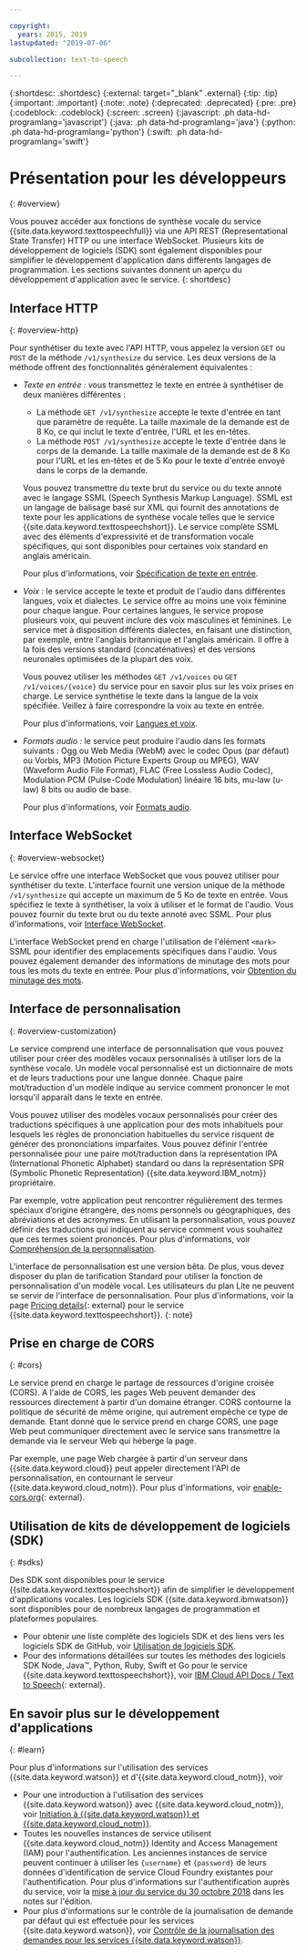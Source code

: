 ```yaml
---

copyright:
  years: 2015, 2019
lastupdated: "2019-07-06"

subcollection: text-to-speech

---
```


{:shortdesc: .shortdesc}
{:external: target="_blank" .external}
{:tip: .tip}
{:important: .important}
{:note: .note}
{:deprecated: .deprecated}
{:pre: .pre}
{:codeblock: .codeblock}
{:screen: .screen}
{:javascript: .ph data-hd-programlang='javascript'}
{:java: .ph data-hd-programlang='java'}
{:python: .ph data-hd-programlang='python'}
{:swift: .ph data-hd-programlang='swift'}

# Présentation pour les développeurs
{: #overview}

Vous pouvez accéder aux fonctions de synthèse vocale du service {{site.data.keyword.texttospeechfull}} via une API REST (Representational State Transfer) HTTP ou une interface WebSocket. Plusieurs kits de développement de logiciels (SDK) sont également disponibles pour simplifier le développement d'application dans différents langages de programmation. Les sections suivantes donnent un aperçu du développement d'application avec le service.
{: shortdesc}

## Interface HTTP
{: #overview-http}

Pour synthétiser du texte avec l'API HTTP, vous appelez la version `GET` ou `POST` de la méthode `/v1/synthesize` du service. Les deux versions de la méthode offrent des fonctionnalités généralement équivalentes :

-   *Texte en entrée :* vous transmettez le texte en entrée à synthétiser de deux manières différentes :
    -   La méthode `GET /v1/synthesize` accepte le texte d'entrée en tant que paramètre de requête. La taille maximale de la demande est de 8 Ko, ce qui inclut le texte d'entrée, l'URL et les en-têtes.
    -   La méthode `POST /v1/synthesize` accepte le texte d'entrée dans le corps de la demande. La taille maximale de la demande est de 8 Ko pour l'URL et les en-têtes et de 5 Ko pour le texte d'entrée envoyé dans le corps de la demande.

    Vous pouvez transmettre du texte brut du service ou du texte annoté avec le langage SSML (Speech Synthesis Markup Language). SSML est un langage de balisage basé sur XML qui fournit des annotations de texte pour les applications de synthèse vocale telles que le service {{site.data.keyword.texttospeechshort}}. Le service complète SSML avec des éléments d'expressivité et de transformation vocale spécifiques, qui sont disponibles pour certaines voix standard en anglais américain.

    Pour plus d'informations, voir [Spécification de texte en entrée](/docs/services/text-to-speech?topic=text-to-speech-usingHTTP#input).
-   *Voix :* le service accepte le texte et produit de l'audio dans différentes langues, voix et dialectes. Le service offre au moins une voix féminine pour chaque langue. Pour certaines langues, le service propose plusieurs voix, qui peuvent inclure des voix masculines et féminines. Le service met à disposition différents dialectes, en faisant une distinction, par exemple, entre l'anglais britannique et l'anglais américain. Il offre à la fois des versions standard (concaténatives) et des versions neuronales optimisées de la plupart des voix.

    Vous pouvez utiliser les méthodes `GET /v1/voices` ou `GET /v1/voices/{voice}` du service pour en savoir plus sur les voix prises en charge. Le service synthétise le texte dans la langue de la voix spécifiée. Veillez à faire correspondre la voix au texte en entrée.

    Pour plus d'informations, voir [Langues et voix](/docs/services/text-to-speech?topic=text-to-speech-voices).
-   *Formats audio :* le service peut produire l'audio dans les formats suivants : Ogg ou Web Media (WebM) avec le codec Opus (par défaut) ou Vorbis, MP3 (Motion Picture Experts Group ou MPEG), WAV (Waveform Audio File Format), FLAC (Free Lossless Audio Codec), Modulation PCM (Pulse-Code Modulation) linéaire 16 bits, mu-law (u-law) 8 bits ou audio de base.

    Pour plus d'informations, voir [Formats audio](/docs/services/text-to-speech?topic=text-to-speech-audioFormats).

## Interface WebSocket
{: #overview-websocket}

Le service offre une interface WebSocket que vous pouvez utiliser pour synthétiser du texte. L'interface fournit une version unique de la méthode `/v1/synthesize` qui accepte un maximum de 5 Ko de texte en entrée. Vous spécifiez le texte à synthétiser, la voix à utiliser et le format de l'audio. Vous pouvez fournir du texte brut ou du texte annoté avec SSML. Pour plus d'informations, voir [Interface WebSocket](/docs/services/text-to-speech?topic=text-to-speech-usingWebSocket).

L'interface WebSocket prend en charge l'utilisation de l'élément `<mark>` SSML pour identifier des emplacements spécifiques dans l'audio. Vous pouvez également demander des informations de minutage des mots pour tous les mots du texte en entrée. Pour plus d'informations, voir [Obtention du minutage des mots](/docs/services/text-to-speech?topic=text-to-speech-timing).

## Interface de personnalisation
{: #overview-customization}

Le service comprend une interface de personnalisation que vous pouvez utiliser pour créer des modèles vocaux personnalisés à utiliser lors de la synthèse vocale. Un modèle vocal personnalisé est un dictionnaire de mots et de leurs traductions pour une langue donnée. Chaque paire mot/traduction d'un modèle indique au service comment prononcer le mot lorsqu'il apparaît dans le texte en entrée.

Vous pouvez utiliser des modèles vocaux personnalisés pour créer des traductions spécifiques à une application pour des mots inhabituels pour lesquels les règles de prononciation habituelles du service risquent de générer des prononciations imparfaites. Vous pouvez définir l'entrée personnalisée pour une paire mot/traduction dans la représentation IPA (International Phonetic Alphabet) standard ou dans la représentation SPR (Symbolic Phonetic Representation) {{site.data.keyword.IBM_notm}} propriétaire.

Par exemple, votre application peut rencontrer régulièrement des termes spéciaux d’origine étrangère, des noms personnels ou géographiques, des abréviations et des acronymes. En utilisant la personnalisation, vous pouvez définir des traductions qui indiquent au service comment vous souhaitez que ces termes soient prononcés. Pour plus d'informations, voir [Compréhension de la personnalisation](/docs/services/text-to-speech?topic=text-to-speech-customIntro).

L'interface de personnalisation est une version bêta. De plus, vous devez disposer du plan de tarification Standard pour utiliser la fonction de personnalisation d'un modèle vocal. Les utilisateurs du plan Lite ne peuvent se servir de l'interface de personnalisation. Pour plus d'informations, voir la page [Pricing details](https://www.ibm.com/cloud/watson-text-to-speech/pricing){: external} pour le service {{site.data.keyword.texttospeechshort}}.
{: note}

## Prise en charge de CORS
{: #cors}

Le service prend en charge le partage de ressources d'origine croisée (CORS). A l'aide de CORS, les pages Web peuvent demander des ressources directement à partir d'un domaine étranger. CORS contourne la politique de sécurité de même origine, qui autrement empêche ce type de demande. Etant donné que le service prend en charge CORS, une page Web peut communiquer directement avec le service sans transmettre la demande via le serveur Web qui héberge la page.

Par exemple, une page Web chargée à partir d'un serveur dans {{site.data.keyword.cloud}} peut appeler directement l'API de personnalisation, en contournant le serveur {{site.data.keyword.cloud_notm}}. Pour plus d'informations, voir [enable-cors.org](https://enable-cors.org/){: external}.

## Utilisation de kits de développement de logiciels (SDK)
{: #sdks}

Des SDK sont disponibles pour le service {{site.data.keyword.texttospeechshort}} afin de simplifier le développement d'applications vocales. Les logiciels SDK {{site.data.keyword.ibmwatson}} sont disponibles pour de nombreux langages de programmation et plateformes populaires.

-   Pour obtenir une liste complète des logiciels SDK et des liens vers les logiciels SDK de GitHub, voir [Utilisation de logiciels SDK](/docs/services/watson?topic=watson-using-sdks).
-   Pour des informations détaillées sur toutes les méthodes des logiciels SDK Node, Java&trade;, Python, Ruby, Swift et Go pour le service {{site.data.keyword.texttospeechshort}}, voir [IBM Cloud API Docs / Text to Speech](https://{DomainName}/apidocs/text-to-speech){: external}.

## En savoir plus sur le développement d'applications
{: #learn}

Pour plus d'informations sur l'utilisation des services {{site.data.keyword.watson}} et d'{{site.data.keyword.cloud_notm}}, voir

-   Pour une introduction à l'utilisation des services {{site.data.keyword.watson}} avec {{site.data.keyword.cloud_notm}}, voir [Initiation à {{site.data.keyword.watson}} et {{site.data.keyword.cloud_notm}}](/docs/services/watson?topic=watson-about).
-   Toutes les nouvelles instances de service utilisent {{site.data.keyword.cloud_notm}} Identity and Access Management (IAM) pour l'authentification. Les anciennes instances de service peuvent continuer à utiliser les `{username}` et `{password}` de leurs données d'identification de service Cloud Foundry existantes pour l'authentification. Pour plus d'informations sur l'authentification auprès du service, voir la [mise à jour du service du 30 octobre 2018](/docs/services/text-to-speech?topic=text-to-speech-release-notes#October2018) dans les notes sur l'édition.
-   Pour plus d'informations sur le contrôle de la journalisation de demande par défaut qui est effectuée pour les services {{site.data.keyword.watson}}, voir [Contrôle de la journalisation des demandes pour les services {{site.data.keyword.watson}}](/docs/services/watson?topic=watson-gs-logging-overview&locale=fr).
